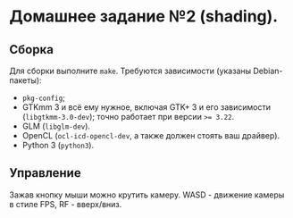# Домашнее задание №2 (shading).

## Сборка

Для сборки выполните `make`. Требуются зависимости (указаны Debian-пакеты):
* `pkg-config`;
* GTKmm 3 и всё ему нужное, включая GTK+ 3 и его зависимости (`libgtkmm-3.0-dev`); точно работает при версии `>= 3.22`.
* GLM (`libglm-dev`).
* OpenCL (`ocl-icd-opencl-dev`, а также должен стоять ваш драйвер).
* Python 3 (`python3`).

## Управление

Зажав кнопку мыши можно крутить камеру. WASD - движение камеры в стиле FPS, RF - вверх/вниз.
